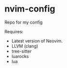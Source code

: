 # nvim-config
Repo for my config

Requires:
- Latest version of Neovim.
- LLVM (clang)
- tree-sitter
- luarocks
- lua
